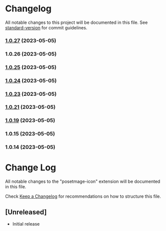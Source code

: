 # Changelog

All notable changes to this project will be documented in this file. See [standard-version](https://github.com/conventional-changelog/standard-version) for commit guidelines.

### [1.0.27](https://github.com/posetmage/vsc-posetmage-icon/compare/v1.0.26...v1.0.27) (2023-05-05)

### 1.0.26 (2023-05-05)

### [1.0.25](https://github.com/posetmage/vsc-posetmage-icon/compare/v1.0.24...v1.0.25) (2023-05-05)

### [1.0.24](https://github.com/posetmage/vsc-posetmage-icon/compare/v1.0.23...v1.0.24) (2023-05-05)

### [1.0.23](https://github.com/posetmage/vsc-posetmage-icon/compare/v1.0.21...v1.0.23) (2023-05-05)

### [1.0.21](https://github.com/posetmage/vsc-posetmage-icon/compare/v1.0.19...v1.0.21) (2023-05-05)

### [1.0.19](https://github.com/posetmage/vsc-posetmage-icon/compare/v1.0.15...v1.0.19) (2023-05-05)

### 1.0.15 (2023-05-05)

### 1.0.14 (2023-05-05)

# Change Log

All notable changes to the "posetmage-icon" extension will be documented in this file.

Check [Keep a Changelog](http://keepachangelog.com/) for recommendations on how to structure this file.

## [Unreleased]

- Initial release